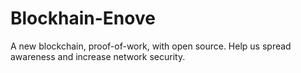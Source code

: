 # Blockhain-Enove
A new blockchain, proof-of-work, with open source. Help us spread awareness and increase network security.
